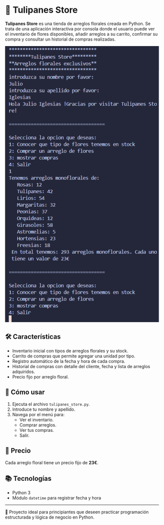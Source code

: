# 🌷 Tulipanes Store

**Tulipanes Store** es una tienda de arreglos florales creada en Python. Se trata de una aplicación interactiva por consola donde el usuario puede ver el inventario de flores disponibles, añadir arreglos a su carrito, confirmar su compra y consultar un historial de compras realizadas.

<img heigth="250" src="./images/program.png" >

## 🛠️ Características

- Inventario inicial con tipos de arreglos florales y su stock.
- Carrito de compras que permite agregar una unidad por tipo.
- Registro automático de la fecha y hora de cada compra.
- Historial de compras con detalle del cliente, fecha y lista de arreglos adquiridos.
- Precio fijo por arreglo floral.

## 🚀 Cómo usar

1. Ejecuta el archivo `tulipanes_store.py`.
2. Introduce tu nombre y apellido.
3. Navega por el menú para:
   - Ver el inventario.
   - Comprar arreglos.
   - Ver tus compras.
   - Salir.

## 💐 Precio

Cada arreglo floral tiene un precio fijo de **23€**.

## 📚 Tecnologías

- Python 3
- Módulo `datetime` para registrar fecha y hora

---

🎯 Proyecto ideal para principiantes que deseen practicar programación estructurada y lógica de negocio en Python.
